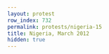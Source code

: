 ```yaml
---
layout: protest
row_index: 732
permalink: protests/nigeria-15
title: Nigeria, March 2012
hidden: true
---
```

